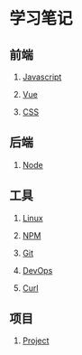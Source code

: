 # 学习笔记

## 前端

1. [Javascript](./javascript/)

2. [Vue](./vue/)

3. [CSS](./css/)

## 后端

1. [Node](./node/)

## 工具

1. [Linux](./tools/linux.html)

2. [NPM](./tools/npm.html)

3. [Git](./tools/git.html)

4. [DevOps](./tools/devOps.html)

5. [Curl](./tools/curl.html)

## 项目

1. [Project](./projects/)

<!-- ## 软技能 -->

<!-- 1. [行业术语总结](./skills/term.html) -->
